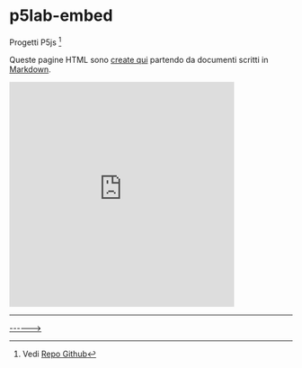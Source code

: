 # p5lab-embed
Progetti P5js [^1]

Queste pagine HTML sono [create qui](https://github.com/omartek/p5lab-embed) partendo da documenti scritti in [Markdown](https://commonmark.org/).

<iframe src="https://preview.p5js.org/lazzariomar/embed/kYaD_QjLJ" width="400" height="400" style="border:none;"></iframe>


---
[------>](./secondaPagina.md)


[^1]: Vedi [Repo Github](https://github.com/omartek/p5js-lab)
[^2]: Vai qui per imparare il MArkdown in 60 secondi
